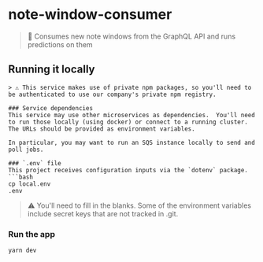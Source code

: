 # note-window-consumer
> 🧠 Consumes new note windows from the GraphQL API and runs predictions on them

## Running it locally

```
> ⚠️ This service makes use of private npm packages, so you'll need to be authenticated to use our company's private npm registry.

### Service dependencies
This service may use other microservices as dependencies.  You'll need to run those locally (using docker) or connect to a running cluster.  The URLs should be provided as environment variables.

In particular, you may want to run an SQS instance locally to send and poll jobs.

### `.env` file
This project receives configuration inputs via the `dotenv` package.
```bash
cp local.env
.env
```
> ⚠️ You'll need to fill in the blanks.  Some of the environment variables include secret keys that are not tracked in .git.

### Run the app
```bash
yarn dev
```

